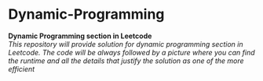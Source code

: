 # Dynamic-Programming
**Dynamic Programming section in Leetcode**     
*This repository will provide solution for dynamic programming section in Leetcode.     The code will be always followed by a picture where you can find the runtime and all the details that justify the solution as one of the more efficient*

